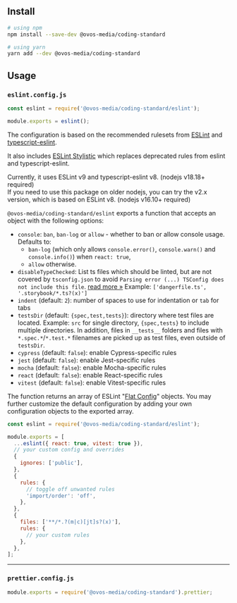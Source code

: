 ## Install

```sh
# using npm
npm install --save-dev @ovos-media/coding-standard

# using yarn
yarn add --dev @ovos-media/coding-standard
```

## Usage

### `eslint.config.js`

```js
const eslint = require('@ovos-media/coding-standard/eslint');

module.exports = eslint();
```

The configuration is based on the recommended rulesets from [ESLint](https://eslint.org/) and [typescript-eslint](https://typescript-eslint.io/).

It also includes [ESLint Stylistic](https://eslint.style/) which replaces deprecated rules from eslint and typescript-eslint.

Currently, it uses ESLint v9 and typescript-eslint v8. (nodejs v18.18+ required)<br />
If you need to use this package on older nodejs, you can try the v2.x version, which is based on ESLint v8. (nodejs v16.10+ required)

`@ovos-media/coding-standard/eslint` exports a function that accepts an object with the following options:

- `console`: `ban`, `ban-log` or `allow` - whether to ban or allow console usage. Defaults to:
  - `ban-log` (which only allows `console.error()`, `console.warn()` and `console.info()`) when `react: true`,
  - `allow` otherwise.
- `disableTypeChecked`: List ts files which should be linted, but are not covered by `tsconfig.json`
  to avoid `Parsing error (...) TSConfig does not include this file`. [read more &raquo;](https://typescript-eslint.io/linting/troubleshooting/#i-get-errors-telling-me-eslint-was-configured-to-run--however-that-tsconfig-does-not--none-of-those-tsconfigs-include-this-file)
  Example: `['dangerfile.ts', '.storybook/*.ts?(x)']`
- `indent` (default: `2`): number of spaces to use for indentation or `tab` for tabs
- `testsDir` (default: `{spec,test,tests}`): directory where test files are located.
  Example: `src` for single directory, `{spec,tests}` to include multiple directories.
  In addition, files in `__tests__` folders and files with `*.spec.*`/`*.test.*` filenames are picked up as test files, even outside of `testsDir`.
- `cypress` (default: `false`): enable Cypress-specific rules
- `jest` (default: `false`): enable Jest-specific rules
- `mocha` (default: `false`): enable Mocha-specific rules
- `react` (default: `false`): enable React-specific rules
- `vitest` (default: `false`): enable Vitest-specific rules

The function returns an array of ESLint "[Flat Config](https://eslint.org/docs/v8.x/use/configure/configuration-files-new)" objects.
You may further customize the default configuration by adding your own configuration objects to the exported array.

```js
const eslint = require('@ovos-media/coding-standard/eslint');

module.exports = [
  ...eslint({ react: true, vitest: true }),
  // your custom config and overrides
  {
    ignores: ['public'],
  },
  {
    rules: {
      // toggle off unwanted rules
      'import/order': 'off',
    },
  },
  {
    files: ['**/*.?(m|c)[jt]s?(x)'],
    rules: {
      // your custom rules
    },
  },
];
```

---

### `prettier.config.js`

```js
module.exports = require('@ovos-media/coding-standard').prettier;
```

